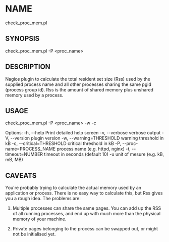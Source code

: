 # NAME
check_proc_mem.pl

## SYNOPSIS 
check_proc_mem.pl -P <proc_name> 

## DESCRIPTION
Nagios plugin to calculate the total resident set size (Rss) used by the supplied process name and all other processes sharing the same pgid (process group id). Rss is the amount of shared memory plus unshared memory used by a process.

## USAGE 
check_proc_mem.pl -P <proc_name> -w <wrta> -c <crta>

Options:
 -h, --help
    Print detailed help screen
 -v, --verbose
    verbose output
 -V, --version
    plugin version
 -w, --warning=THRESHOLD
    warning threshold in kB
 -c, --critical=THRESHOLD
    critical threshold in kB
 -P, --proc-name=PROCESS_NAME
    process name (e.g. httpd, nginx)
 -t, --timeout=NUMBER
    timeout in seconds (default 10)
 -u
    unit of mesure (e.g. kB, mB, MB)

## CAVEATS
You're probably trying to calculate the actual memory used by an application or process. There is no easy way to calculate this, but Rss gives you a rough idea. The problems are:

1. Multiple processes can share the same pages. You can add up the RSS of all running processes, and end up with much more than the physical memory of your machine.

2. Private pages belonging to the process can be swapped out, or might not be initialised yet.


